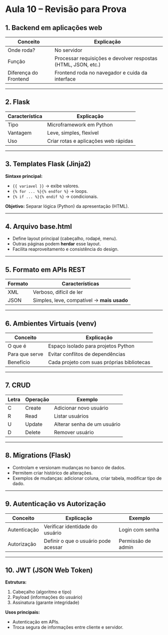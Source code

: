 # Aula 10 – Revisão para Prova

## 1. Backend em aplicações web
| Conceito       | Explicação |
|----------------|------------|
| Onde roda?     | No servidor |
| Função         | Processar requisições e devolver respostas (HTML, JSON, etc.) |
| Diferença do Frontend | Frontend roda no navegador e cuida da interface |

---

## 2. Flask
| Característica  | Explicação |
|-----------------|------------|
| Tipo            | Microframework em Python |
| Vantagem        | Leve, simples, flexível |
| Uso             | Criar rotas e aplicações web rápidas |

---

## 3. Templates Flask (Jinja2)
**Sintaxe principal:**
- `{{ variavel }}` → exibe valores.
- `{% for ... %}{% endfor %}` → loops.
- `{% if ... %}{% endif %}` → condicionais.

**Objetivo:** Separar lógica (Python) da apresentação (HTML).

---

## 4. Arquivo base.html
- Define layout principal (cabeçalho, rodapé, menu).
- Outras páginas podem **herdar** esse layout.
- Facilita reaproveitamento e consistência do design.

---

## 5. Formato em APIs REST
| Formato | Características |
|---------|----------------|
| XML     | Verboso, difícil de ler |
| JSON    | Simples, leve, compatível → **mais usado** |

---

## 6. Ambientes Virtuais (venv)
| Conceito | Explicação |
|----------|------------|
| O que é  | Espaço isolado para projetos Python |
| Para que serve | Evitar conflitos de dependências |
| Benefício | Cada projeto com suas próprias bibliotecas |

---

## 7. CRUD
| Letra | Operação | Exemplo |
|-------|-----------|---------|
| C     | Create    | Adicionar novo usuário |
| R     | Read      | Listar usuários |
| U     | Update    | Alterar senha de um usuário |
| D     | Delete    | Remover usuário |

---

## 8. Migrations (Flask)
- Controlam e versionam mudanças no banco de dados.
- Permitem criar histórico de alterações.
- Exemplos de mudanças: adicionar coluna, criar tabela, modificar tipo de dado.

---

## 9. Autenticação vs Autorização
| Conceito      | Explicação | Exemplo |
|---------------|------------|---------|
| Autenticação  | Verificar identidade do usuário | Login com senha |
| Autorização   | Definir o que o usuário pode acessar | Permissão de admin |

---

## 10. JWT (JSON Web Token)
**Estrutura:**  
1. Cabeçalho (algoritmo e tipo)  
2. Payload (informações do usuário)  
3. Assinatura (garante integridade)  

**Usos principais:**
- Autenticação em APIs.
- Troca segura de informações entre cliente e servidor.
